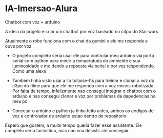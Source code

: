 # IA-Imersao-Alura

Chatbot com voz + arduino

A ideia do projeto é criar um chatbot por voz baseado no c3po do Star wars

Atualmente o robo funciona com o chat da gemini e ele me responde e ouve por voz

- O projeto completo seria usar ele para controlar meu arduino via porta serial com python para medir a temperatuda do ambiente e sua luminosidade e me dando a repsosta via serial e por voz respondendo. Como uma alexa

- Tambem tinha visto usar a lib toitoise-tts para treinar e clonar a voz do c3po do filme para que ele me responda com a voz menos robotizada. Por falta de tempo, infelizmente nao consegui integrar o chatbot com o arduino e nao consegui clonar a voz por problemas de depedencias no meu pc

- Conectar o arduino e python ja tinha feito antes, ambos os codigos de voz e controlador de arduino estao dentro do repositorio

Espero que gostem, a muito tempo queria fazer esse assistente. Ele completo seria fantastico, mas nao vou desistir ate conseguir
